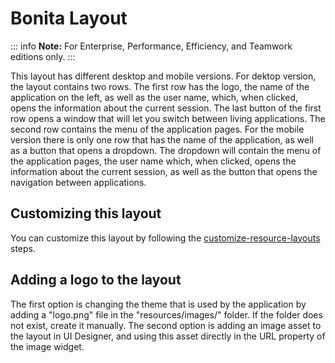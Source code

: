 # Bonita Layout

::: info
**Note:** For Enterprise, Performance, Efficiency, and Teamwork editions only.
:::

This layout has different desktop and mobile versions.
For dektop version, the layout contains two rows.
The first row has the logo, the name of the application on the left, as well as the user name, which, when clicked, opens the information about the current session. The last button of the first row opens a window that will let you switch between living applications.
The second row contains the menu of the application pages.
For the mobile version there is only one row that has the name of the application, as well as a button that opens a dropdown. The dropdown will contain the menu of the application pages, the user name which, when clicked, opens the information about the current session, as well as the button that opens the navigation between applications.

## Customizing this layout

You can customize this layout by following the [customize-resource-layouts](customize-resource-layouts.md) steps.

## Adding a logo to the layout

The first option is changing the theme that is used by the application by adding a "logo.png" file in the "resources/images/" folder. If the folder does not exist, create it manually.
The second option is adding an image asset to the layout in UI Designer, and using this asset directly in the URL property of the image widget.
